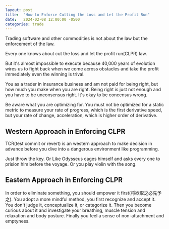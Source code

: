 ```yaml
---
layout: post
title:  "How to Enforce Cutting the Loss and Let the Profit Run"
date:   2024-02-08 12:00:00 -0500
categories: trade
---
```


Trading software and other commodities is not about the law but the enforcement of the law.

Every one knows about cut the loss and let the profit run(CLPR) law. 

But it's almost impossible to execute because 40,000 years of 
evolution wires us to fight back when we come across obstacles and take the profit immediately even the winning is trival.

You as a trader in insurance business and am not paid for being right, but how much you make when you are right. Being right is just not enough and you have to be unconsensus right. It's okay to be concensus wrong.

Be aware what you are optimizing for. You must not be optimized for a static metric to measure your rate of progress, which is the first derivative speed, but your rate of change, acceleration, which is higher order of derivative.

## Western Approach in Enforcing CLPR

TCR(test commit or revert) is an western approach to make decision in advance before you dive into a dangerous environment like programming.

Just throw the key. Or Like Odysseus cages himself and asks every one to prision him before the voyage. Or you play violin with the song.

## Eastern Approach in Enforcing CLPR
In order to eliminate something, you should empower it first(将欲取之必先予之). You adopt a more mindful method, you first recognize and accept it.
You don't judge it, conceptualize it, or categorize it. Then you become curious about it and investigate your breathing, muscle tension and relaxation and body posture. Finally you feel a sense of non-attachment and emptyness.